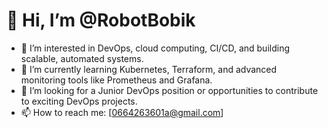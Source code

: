 # 👋 Hi, I’m @RobotBobik  
- 👀 I’m interested in DevOps, cloud computing, CI/CD, and building scalable, automated systems.  
- 🌱 I’m currently learning Kubernetes, Terraform, and advanced monitoring tools like Prometheus and Grafana.  
- 💞️ I’m looking for a Junior DevOps position or opportunities to contribute to exciting DevOps projects.  
- 📫 How to reach me: [0664263601a@gmail.com] 
